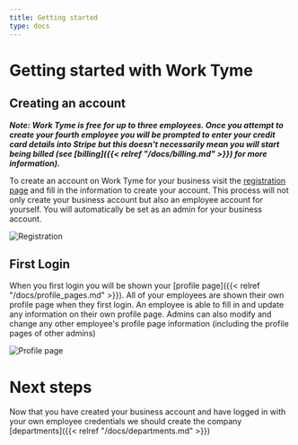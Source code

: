 ```yaml
---
title: Getting started
type: docs
---
```


# Getting started with Work Tyme

## Creating an account

_**Note: Work Tyme is free for up to three employees. Once you attempt to create your fourth employee you will be prompted to enter your credit card details into Stripe but this doesn't necessarily mean you will start being billed (see [billing]({{< relref "/docs/billing.md" >}}) for more information).**_

To create an account on Work Tyme for your business visit the [registration page](https://worktyme.ca/admin/index.php?register) and fill in the information to create your account. This process will not only create your business account but also an employee account for yourself. You will automatically be set as an admin for your business account.

![Registration](/docs/img/registration.png)

## First Login

When you first login you will be shown your [profile page]({{< relref "/docs/profile_pages.md" >}}). All of your employees are shown their own profile page when they first login. An employee is able to fill in and update any information on their own profile page. Admins can also modify and change any other employee's profile page information (including the profile pages of other admins)

![Profile page](/docs/img/home_page.png)

# Next steps

Now that you have created your business account and have logged in with your own employee credentials we should create the company [departments]({{< relref "/docs/departments.md" >}})